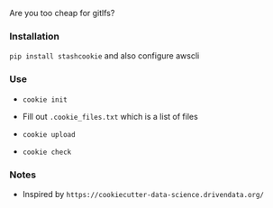 Are you too cheap for gitlfs? 

### Installation
`pip install stashcookie` and also configure awscli

### Use

- `cookie init`

- Fill out `.cookie_files.txt` which is a list of files

- `cookie upload`
- `cookie check`


### Notes
- Inspired by `https://cookiecutter-data-science.drivendata.org/`

